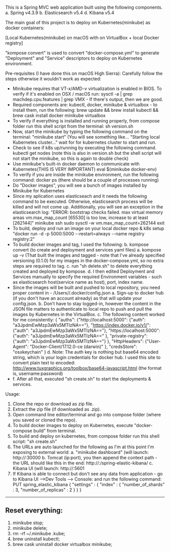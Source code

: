 This is a Spring MVC web application built using the following components. 
a.	Spring v4.3.9
b.	Elasticsearch v5.4
d.	Kibana v5.4

The main goal of this project is to deploy on Kubernetes(minikube) as docker containers:

[Local Kubernetes(minikube) on macOS with  on VirtualBox + local Docker registry]

"kompose convert" is used to convert "docker-compose.yml" to generate "Deployment" and "Service" descriptors to deploy on Kubernetes environment.


Pre-requisites (I have done this on macOS High Sierra): Carefully follow the steps otherwise it wouldn't work as expected:

-	Minikube requires that VT-x/AMD-v virtualization is enabled in BIOS. To verify if it's enabled on OSX / macOS run:
		sysctl -a | grep machdep.cpu.features | grep VMX - If there's output, then we are good.
-	Required components are: kubectl, docker, minikube & virtualbox - to install them, run the following:
		brew update && brew install kubectl && brew cask install docker minikube virtualbox
-	To verify if everything is installed and running properly, from compose folder run this shell script from the terminal:
		sh version.sh
-	Now, start the minikube by typing the following command on the terminal:
		"minikube start" (You will see something like... "Starting local Kubernetes cluster..." wait for for kubernetes cluster to start and run.
-	Check to see if k8s up/running by executing the following command.
		kubectl get nodes  (note this is also in version.sh but the shell script will not start the minikube, so this is again to double check)
-	Use minikube's built-in docker daemon to communicate with Kubernetes(THIS IS VERY IMPORTANT)
		eval $(minikube docker-env)
-	To verify if you are inside the minikube environment, run the following command:
		docker ps (there should be a couple of processes running)
-	Do "Docker images", you will see a bunch of images installed by Minikube for Kubernetes
-	Since my aplication uses elasticseach and it needs the following command to be executed. Otherwise, elasticsearch process will be killed and will not come up. Additionally, you will see an exception in the elasticsearch log: "ERROR: bootstrap checks failed. max virtual memory areas vm.max_map_count [65530] is too low, increase to at least [262144]"
		minikube ssh
		sudo sysctl -w vm.max_map_count=262144
		exit
-	To build, deploy and run an image on your local docker repo & k8s setup
		"docker run -d -p 5000:5000 --restart=always --name registry registry:2"
-	To build docker images and tag, I used the following:
	b.	kompose convert (to create and deployment and services yaml files)
	a.	kompose up -v (That built the images and tagged - note that I've already specified versioning (0.1.0) for my images in the docker-compose.yml, so no extra steps are required to tag.
	c.	run "sh delete.sh" to delete everything created and deployed by kompose.
	d.	I then edited Deployment and Services manually to specify the required Environment variables - such as elasticsearch host(service name as host), port, index name.
-	Since the images will be built and pushed to local repository, you need proper content in - /Users/<user>/.docker/config.json
	a.	Sign-up to docker hub (if you don't have an account already) as that will update your config.json.
	b.	Don’t have to stay logged-in, however the content in the JSON file matters to authenticate to local repo to push and pull the images by Kubernetes in the VirtualBox.
	c.	The following content worked for me consistently:
		{
		"auths": 
			{"http://localhost:5000": {"auth": "a3JpdmEwMzp3aWx5MTIzNA=="},
			"https://index.docker.io/v1/": {"auth": "a3JpdmEwMzp3aWx5MTIzNA=="},
			"https://localhost:5000": {"auth": "a3JpdmEwMzp3aWx5MTIzNA=="	},
			"private-registry": {"auth": "a3JpdmEwMzp3aWx5MTIzNA=="}
			},
		"HttpHeaders": {"User-Agent": "Docker-Client/17.12.0-ce (darwin)"	},
		"credsStore": "osxkeychain"
		}
	d.	Note: The auth key is nothing but base64 encoded string, which is your login credentials for docker hub. I used this site to convert plain text to encoded: 
		http://www.tuxgraphics.org/toolbox/base64-javascript.html (the format is, username:password)
-	f.	After all that, executed "sh create.sh" to start the deployments & services.

	

Usage:

1.	Clone the repo or download as zip file.
2.	Extract the zip file (if downloaded as .zip).
3.	Open command line editor/terminal and go into compose folder (where you saved or cloned the repo).
4.	To build docker images to deploy on Kubernetes, execute "docker-compose build" from terminal.
5. 	To build and deploy on kubernetes, from compose folder run this shell script: "sh create.sh"
6.	The URLs are auto launched for the following as I'm at this point I'm exposing to external world:
	a.	"minikube dashboard" (will launch: http://<IP>:30000
	b.	Tomcat (ip:port), you then append the context path - the URL should like this in the end: http://<IP>:<PORT>/spring-elastic-kibana/
	c.	Kibana UI (will launch: http://<IP>:5601
7. If Kibana is able to connect but don't see any data from application - go to Kibana UI -->Dev Tools --> Console: and run the following command:
		PUT spring_elastic_kibana
	{
    	"settings" : {
        	"index" : {
            	"number_of_shards" : 3, 
            	"number_of_replicas" : 2 
        	}
    	}
	}
	
-------------------------
Reset everything:
-------------------------

1.	minikube stop;
2.	minikube delete;
3.	rm -rf ~/.minikube .kube;
4.	brew uninstall kubectl;
5.	brew cask uninstall docker virtualbox minikube;
